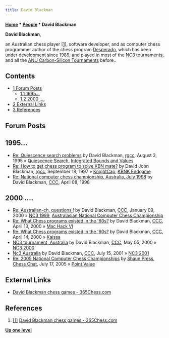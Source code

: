 ```yaml
---
title: David Blackman
---
```

**[Home](Home "Home") * [People](People "People") * David Blackman**

**David Blackman**,

an Australian chess player <a id="cite-note-1" href="#cite-ref-1">[1]</a>, software developer, and as computer chess programmer author of the chess program [Desperado](Desperado "Desperado"), which has been under development since 1989, and played in most of the [NC3 tournaments](Australasian_National_Computer_Chess_Championship "Australasian National Computer Chess Championship"), and all the [ANU Carbon-Silicon Tournaments](ANU_Carbon-Silicon_Tournaments "ANU Carbon-Silicon Tournaments") before..

## Contents

- [1 Forum Posts](#forum-posts)
  - [1.1 1995...](#1995...)
  - [1.2 2000 ....](#2000-....)
- [2 External Links](#external-links)
- [3 References](#references)

## Forum Posts

## 1995...

- [Re: Quiescence search problems](https://groups.google.com/group/rec.games.chess.computer/msg/fedfcfaf26d04dfa) by David Blackman, [rgcc](Computer_Chess_Forums "Computer Chess Forums"), August 3, 1995 » [Quiescence Search](Quiescence_Search "Quiescence Search"), [Integrated Bounds and Values](Integrated_Bounds_and_Values "Integrated Bounds and Values")
- [Re: How to get chess program to solve KBN mate?](https://groups.google.com/group/rec.games.chess.computer/msg/ba9febc300f8698f) by David John Blackman, [rgcc](Computer_Chess_Forums "Computer Chess Forums"), September 18, 1997 » [KnightCap](KnightCap "KnightCap"), [KBNK Endgame](KBNK_Endgame "KBNK Endgame")
- [Re: National computer chess championship, Australia, July 1998](https://www.stmintz.com/ccc/index.php?id=16697) by David Blackman, [CCC](CCC "CCC"), April 08, 1998

## 2000 ....

- [Re: Australian-ch, questions !](https://www.stmintz.com/ccc/index.php?id=87251) by David Blackman, [CCC](CCC "CCC"), January 09, 2000 » [NC3 1999](NC3_1999 "NC3 1999"), [Australasian National Computer Chess Championship](Australasian_National_Computer_Chess_Championship "Australasian National Computer Chess Championship")
- [Re: What Chess programs existed in the '60s?](https://www.stmintz.com/ccc/index.php?id=105974) by David Blackman, [CCC](CCC "CCC"), April 13, 2000 » [Mac Hack VI](Mac_Hack "Mac Hack")
- [Re: What Chess programs existed in the '60s?](https://www.stmintz.com/ccc/index.php?id=105999) by David Blackman, [CCC](CCC "CCC"), April 14, 2000 » [Kaissa](Kaissa "Kaissa")
- [NC3 tournament, Australia](https://www.stmintz.com/ccc/index.php?id=109165) by David Blackman, [CCC](CCC "CCC"), May 05, 2000 » [NC3 2000](NC3_2000 "NC3 2000")
- [Nc3 Australia](https://www.stmintz.com/ccc/index.php?id=179834) by David Blackman, [CCC](CCC "CCC"), July 15, 2001 » [NC3 2001](NC3_2001 "NC3 2001")
- [Re: 2005 National Computer Chess Championships](http://www.chesschat.org//showpost.php?p=63437&postcount=10) by [Shaun Press](Shaun_Press "Shaun Press"), [Chess Chat](http://www.chesschat.org/archive/index.php/), July 17, 2005 » [Point Value](Point_Value "Point Value")

## External Links

- [David Blackman chess games - 365Chess.com](https://www.365chess.com/players/David_Blackman)

## References

1. <a id="cite-ref-1" href="#cite-note-1">[1]</a> [David Blackman chess games - 365Chess.com](https://www.365chess.com/players/David_Blackman)

**[Up one level](People "People")**

